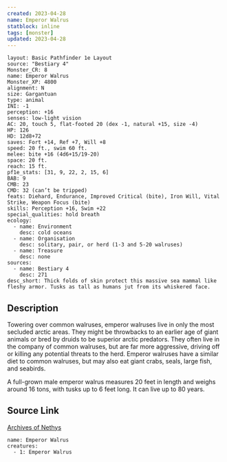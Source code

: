 ```yaml
---
created: 2023-04-28
name: Emperor Walrus
statblock: inline
tags: [monster]
updated: 2023-04-28
---
```

```statblock
layout: Basic Pathfinder 1e Layout
source: "Bestiary 4"
Monster_CR: 8
name: Emperor Walrus
Monster_XP: 4800
alignment: N
size: Gargantuan
type: animal
INI: -1
perception: +16
senses: low-light vision
AC: 20, touch 5, flat-footed 20 (dex -1, natural +15, size -4)
HP: 126
HD: 12d8+72
saves: Fort +14, Ref +7, Will +8
speed: 20 ft., swim 60 ft.
melee: bite +16 (4d6+15/19-20)
space: 20 ft.
reach: 15 ft.
pf1e_stats: [31, 9, 22, 2, 15, 6]
BAB: 9
CMB: 23
CMD: 32 (can’t be tripped)
feats: Diehard, Endurance, Improved Critical (bite), Iron Will, Vital Strike, Weapon Focus (bite)
skills: Perception +16, Swim +22
special_qualities: hold breath
ecology:
  - name: Environment
    desc: cold oceans
  - name: Organisation
    desc: solitary, pair, or herd (1-3 and 5-20 walruses)
  - name: Treasure
    desc: none
sources:
  - name: Bestiary 4
    desc: 271
desc_short: Thick folds of skin protect this massive sea mammal like fleshy armor. Tusks as tall as humans jut from its whiskered face.
```
## Description
Towering over common walruses, emperor walruses live in only the most secluded arctic areas. They might be throwbacks to an earlier age of giant animals or bred by druids to be superior arctic predators. They often live in the company of common walruses, but are far more aggressive, driving off or killing any potential threats to the herd. Emperor walruses have a similar diet to common walruses, but may also eat giant crabs, seals, large fish, and seabirds.

A full-grown male emperor walrus measures 20 feet in length and weighs around 16 tons, with tusks up to 6 feet long. It can live up to 80 years.
## Source Link
[Archives of Nethys](https://aonprd.com/MonsterDisplay.aspx?ItemName=Emperor%20Walrus)
```encounter-table
name: Emperor Walrus
creatures:
  - 1: Emperor Walrus
```
